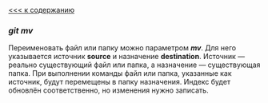 [<<< к содержанию](readme.md)

### ***git mv***
Переименовать файл или папку можно параметром ***mv***. Для него указывается источник **source** и назначение **destination**. Источник — реально существующий файл или папка, а назначение — существующая папка. При выполнении команды файл или папка, указанные как источник, будут перемещены в папку назначения. Индекс будет обновлён соответственно, но изменения нужно записать.
